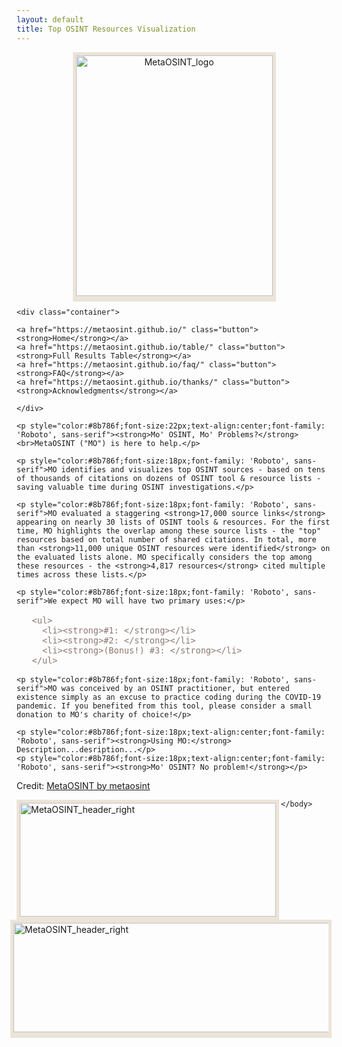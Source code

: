 ```yaml
---
layout: default
title: Top OSINT Resources Visualization
---
```


   <style>
    .container{  
      text-align: center;  
    }
    .container2{  
      font-size: 16px;
      color: #8b786f;
      font-family: 'Roboto', sans-serif;
    }
    .container3{  
      text-align: center;
    }
    .button {
      border: 2px solid #8b786f;
      border-radius: 8px;
      padding: 5px 15px;
      background-color: #f5f5f5;
      color: #8b786f;
      font-size: 23px;
      cursor: pointer;
      font-family: 'Open Sans', sans-serif;
    }
  </style>

  <body style="margin-right:95px;margin-left:95px">
  
  <div class="container3">

  <img src="https://raw.githubusercontent.com/MetaOSINT/MetaOSINT.github.io/main/MetaOSINT_logo.PNG" alt="MetaOSINT_logo" width="315" height="385" style="border:5px solid #ece4d8;box-shadow: 0px 4px 0px #ece4d8">
  
   </div>
   
    <div class="container">  
      
    <a href="https://metaosint.github.io/" class="button"><strong>Home</strong></a>
    <a href="https://metaosint.github.io/table/" class="button"><strong>Full Results Table</strong></a>
    <a href="https://metaosint.github.io/faq/" class="button"><strong>FAQ</strong></a>
    <a href="https://metaosint.github.io/thanks/" class="button"><strong>Acknowledgments</strong></a>
       
    </div>

    <p style="color:#8b786f;font-size:22px;text-align:center;font-family: 'Roboto', sans-serif"><strong>Mo' OSINT, Mo' Problems?</strong>
    <br>MetaOSINT ("MO") is here to help.</p>

    <p style="color:#8b786f;font-size:18px;font-family: 'Roboto', sans-serif">MO identifies and visualizes top OSINT sources - based on tens of thousands of citations on dozens of OSINT tool & resource lists - saving valuable time during OSINT investigations.</p>
    
    <p style="color:#8b786f;font-size:18px;font-family: 'Roboto', sans-serif">MO evaluated a staggering <strong>17,000 source links</strong> appearing on nearly 30 lists of OSINT tools & resources. For the first time, MO highlights the overlap among these source lists - the "top" resources based on total number of shared citations. In total, more than <strong>11,000 unique OSINT resources were identified</strong> on the evaluated lists alone. MO specifically considers the top among these resources - the <strong>4,817 resources</strong> cited multiple times across these lists.</p>
    
    <p style="color:#8b786f;font-size:18px;font-family: 'Roboto', sans-serif">We expect MO will have two primary uses:</p>
       
   <div class="container2">

       <ul>
         <li><strong>#1: </strong></li>
         <li><strong>#2: </strong></li>
         <li><strong>(Bonus!) #3: </strong></li>
       </ul>
      
   </div>
    
    <p style="color:#8b786f;font-size:18px;font-family: 'Roboto', sans-serif">MO was conceived by an OSINT practitioner, but entered existence simply as an excuse to practice coding during the COVID-19 pandemic. If you benefited from this tool, please consider a small donation to MO's charity of choice!</p>
   
    <p style="color:#8b786f;font-size:18px;text-align:center;font-family: 'Roboto', sans-serif"><strong>Using MO:</strong> Description...desription...</p>
    <p style="color:#8b786f;font-size:18px;text-align:center;font-family: 'Roboto', sans-serif"><strong>Mo' OSINT? No problem!</strong></p>

   <script type="module">
   import {Runtime, Inspector} from "https://cdn.jsdelivr.net/npm/@observablehq/runtime@4/dist/runtime.js";
   import define from "https://api.observablehq.com/@metaosint/metaosint.js?v=3";
   new Runtime().module(define, name => {
     if (name === "chart") return new Inspector(document.querySelector("#observablehq-chart-87f43f84"));
   });
   </script>
   
  </body>

<div id="observablehq-chart-87f43f84"></div>
<p>Credit: <a href="https://observablehq.com/@metaosint/metaosint">MetaOSINT by metaosint</a></p>

  <body style="margin-right:95px;margin-left:95px">

  <img src="https://raw.githubusercontent.com/MetaOSINT/MetaOSINT.github.io/main/header_left.PNG" alt="MetaOSINT_header_right" width="410" height="182" style="border:5px solid #ece4d8;box-shadow: 0px 4px 0px #ece4d8" align="left">

  <img src="https://raw.githubusercontent.com/MetaOSINT/MetaOSINT.github.io/main/header_right.PNG" alt="MetaOSINT_header_right" width="556" height="175" style="border:5px solid #ece4d8;box-shadow: 0px 4px 0px #ece4d8" align="right">

    </body>
